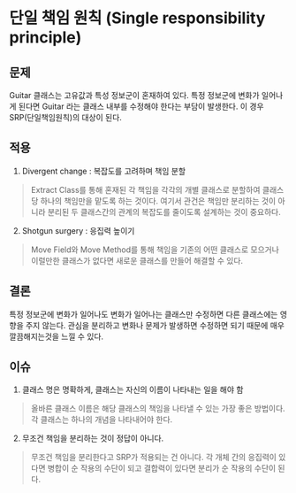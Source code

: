 # 단일 책임 원칙 (Single responsibility principle)

## 문제

Guitar 클래스는 고유값과 특성 정보군이 혼재하여 있다.
특정 정보군에 변화가 일어나게 된다면 Guitar 라는 클래스 내부를 수정해야 한다는 부담이 발생한다.
이 경우 SRP(단일책임원칙)의 대상이 된다.

## 적용

1. Divergent change : 복잡도를 고려하며 책임 분할

> Extract Class를 통해 혼재된 각 책임을 각각의 개별 클래스로 분할하여 클래스 당 하나의 책임만을 맡도록 하는 것이다. 여기서 관건은 책임만 분리하는 것이 아니라 분리된 두 클래스간의 관계의 복잡도를 줄이도록 설계하는 것이 중요하다.

2. Shotgun surgery : 응집력 높이기

> Move Field와 Move Method를 통해 책임을 기존의 어떤 클래스로 모으거나 이럴만한 클래스가 없다면 새로운 클래스를 만들어 해결할 수 있다.

## 결론

특정 정보군에 변화가 일어나도 변화가 일어나는 클래스만 수정하면 다른 클래스에는 영향을 주지 않는다.
관심을 분리하고 변화나 문제가 발생하면 수정하면 되기 때문에 매우 깔끔해지는것을 느낄 수 있다.

## 이슈

1. 클래스 명은 명확하게, 클래스는 자신의 이름이 나타내는 일을 해야 함

> 올바른 클래스 이름은 해당 클래스의 책임을 나타낼 수 있는 가장 좋은 방법이다. 각 클래스는 하나의 개념을 나타내어야 한다.

2. 무조건 책임을 분리하는 것이 정답이 아니다.

> 무조건 책임을 분리한다고 SRP가 적용되는 건 아니다. 각 개체 간의 응집력이 있다면 병합이 순 작용의 수단이 되고 결합력이 있다면 분리가 순 작용의 수단이 된다.
